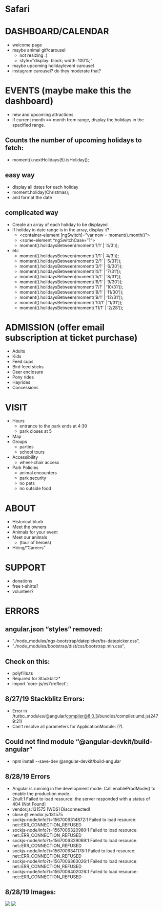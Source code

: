 # Safari
# DASHBOARD/CALENDAR
*   welcome page
*   maybe animal gif/carousel
    * not resizing :(
    * style="display: block; width: 100%;"
*   maybe upcoming holiday/event carousel
*   instagram carousel? do they moderate that?
# EVENTS (maybe make this the dashboard)
*   new and upcoming attractions
*   If current month == month from range, display the holidays in the specified range.
## Counts the number of upcoming holidays to fetch:
*   moment().nextHolidays(5).isHoliday();
## easy way
*   display all dates for each holiday
*   moment.holiday(Christmas);
*   and format the date
## complicated way
*   Create an array of each holiday to be displayed
*   If holiday in date range is in the array, display it?
    * <container-element [ngSwitch]=”var now = moment().month()”>
    * <some-element *ngSwitchCase=”1”>  
    * moment().holidaysBetween(moment(‘1/1’ | ‘4/3’));
*   etc
    * moment().holidaysBetween(moment(‘1/1’ | ‘4/3’));
    * moment().holidaysBetween(moment(‘2/1’ | ‘5/31’));
    * moment().holidaysBetween(moment(‘3/1’ | ‘6/30’));
    * moment().holidaysBetween(moment(‘4/1’ | ‘7/31’));
    * moment().holidaysBetween(moment(‘5/1’ | ‘8/31’));
    * moment().holidaysBetween(moment(‘6/1’ | ‘9/30’));
    * moment().holidaysBetween(moment(‘7/1’ | ‘10/31’));
    * moment().holidaysBetween(moment(‘8/1’ | ‘11/30’));
    * moment().holidaysBetween(moment(‘9/1’ | ‘12/31’));
    * moment().holidaysBetween(moment(‘10/1’ | ‘1/31’));
    * moment().holidaysBetween(moment(‘11/1’ | ‘2/28’));
# ADMISSION (offer email subscription at ticket purchase)
*   Adults
*   Kids
*   Feed cups
*   Bird feed sticks
*   Deer enclosure
*   Pony rides
*   Hayrides
*   Concessions
# VISIT
*   Hours
    * entrance to the park ends at 4:30
    * park closes at 5
*   Map
*   Groups
    * parties
    * school tours
*   Accessibility
    * wheel-chair access
*   Park Policies
    * animal encounters
    * park security
    * no pets
    * no outside food
# ABOUT
*   Historical blurb
*   Meet the owners
*   Animals for your event
*   Meet our animals 
    * (tour of heroes)
*   Hiring/”Careers”
# SUPPORT
*   donations
*   free t-shirts?
*   volunteer?
# ERRORS
## angular.json “styles” removed:
*   "./node_modules/ngx-bootstrap/datepicker/bs-datepicker.css",
*   "./node_modules/bootstrap/dist/css/bootstrap.min.css",
## Check on this:
*   polyfills.ts
*   Required for Stackblitz*   
*   import 'core-js/es7/reflect';
## 8/27/19 Stackblitz Errors:
*   Error in /turbo_modules/@angular/compiler@8.0.3/bundles/compiler.umd.js(2479:21)
*   Can't resolve all parameters for ApplicationModule: (?).
## Could not find module “@angular-devkit/build-angular”
* npm install --save-dev @angular-devkit/build-angular
## 8/28/19 Errors
* Angular is running in the development mode. Call enableProdMode() to enable the production mode.
* 2null:1 Failed to load resource: the server responded with a status of 404 (Not Found)
* vendor.js:131575 [WDS] Disconnected!
* close @ vendor.js:131575
* sockjs-node/info?t=1567006314872:1 Failed to load resource: net::ERR_CONNECTION_REFUSED
* sockjs-node/info?t=1567006320980:1 Failed to load resource: net::ERR_CONNECTION_REFUSED
* sockjs-node/info?t=1567006329069:1 Failed to load resource: net::ERR_CONNECTION_REFUSED
* sockjs-node/info?t=1567006341178:1 Failed to load resource: net::ERR_CONNECTION_REFUSED
* sockjs-node/info?t=1567006363026:1 Failed to load resource: net::ERR_CONNECTION_REFUSED
* sockjs-node/info?t=1567006402026:1 Failed to load resource: net::ERR_CONNECTION_REFUSED
## 8/28/19 Images:
![](8-28Dashboard.png)
![](assets/images/8-28Calendars.png)
